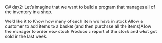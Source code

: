 C# day2:
Let’s imagine that we want to build a program that manages all of the inventory in a shop.​

We’d like it to​
Know how many of each item we have in stock​
Allow a customer to add items to a basket (and then purchase all the items)​
Allow the manager to order new stock​
Produce a report of the stock and what got sold in the last week.​
